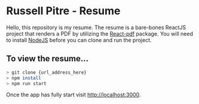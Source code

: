 # Russell Pitre - Resume 

Hello, this repository is my resume. The resume is a bare-bones ReactJS project 
that renders a PDF by utilizing the [React-pdf](https://react-pdf.org) package.
You will need to install [NodeJS](https://nodejs.org) before you can clone and
run the project.

## To view the resume...

```bash
> git clone {url_address_here}
> npm install
> npm run start
```

Once the app has fully start visit [http://localhost:3000](http://localhost:3000).
